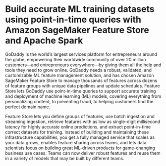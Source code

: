 
# Build accurate ML training datasets using point-in-time queries with Amazon SageMaker Feature Store and Apache Spark 


GoDaddy is the world’s largest services platform for entrepreneurs around the globe, empowering their worldwide community of over 20 million customers—and entrepreneurs everywhere—by giving them all the help and tools they need to grow online. GoDaddy needs a robust, validated, and customizable ML feature management solution, and has chosen Amazon SageMaker Feature Store to manage thousands of features across dozens of feature groups with unique data pipelines and update schedules. Feature Store lets GoDaddy use point-in-time queries to support accurate training and deployment of machine learning (ML) models, covering everything from personalizing content, to preventing fraud, to helping customers find the perfect domain name.


Feature Store lets you define groups of features, use batch ingestion and streaming ingestion, retrieve features with as low as single-digit millisecond latency for highly accurate online predictions, and extract point-in-time correct datasets for training. Instead of building and maintaining these infrastructure capabilities, you get a fully managed service that scales as your data grows, enables feature sharing across teams, and lets data scientists focus on building great ML-driven products for game-changing business use cases. Teams can now deliver robust features and reuse them in a variety of models that may be built by different teams.

